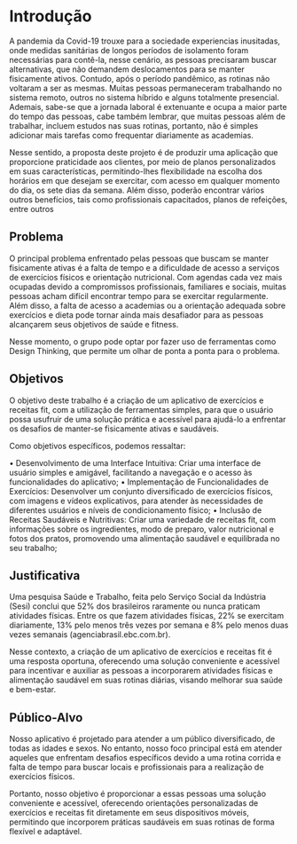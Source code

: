 # Introdução

A pandemia da Covid-19 trouxe para a sociedade experiencias inusitadas, onde medidas sanitárias de longos períodos de isolamento foram necessárias para contê-la, nesse cenário, as pessoas precisaram buscar alternativas, que não demandem deslocamentos para se manter fisicamente ativos. Contudo, após o período pandêmico, as rotinas não voltaram a ser as mesmas. Muitas pessoas permaneceram trabalhando no sistema remoto, outros no sistema híbrido e alguns totalmente presencial. Ademais, sabe-se que a jornada laboral é extenuante e ocupa a maior parte do tempo das pessoas, cabe também lembrar, que muitas pessoas além de trabalhar, incluem estudos nas suas rotinas, portanto, não é simples adicionar mais tarefas como frequentar diariamente as academias.

Nesse sentido, a proposta deste projeto é de produzir uma aplicação que proporcione praticidade aos clientes, por meio de planos personalizados em suas características, permitindo-lhes flexibilidade na escolha dos horários em que desejam se exercitar, com acesso em qualquer momento do dia, os sete dias da semana. Além disso, poderão encontrar vários outros benefícios, tais como profissionais capacitados, planos de refeições, entre outros


## Problema

O principal problema enfrentado pelas pessoas que buscam se manter fisicamente ativas é a falta de tempo e a dificuldade de acesso a serviços de exercícios físicos e orientação nutricional. Com agendas cada vez mais ocupadas devido a compromissos profissionais, familiares e sociais, muitas pessoas acham difícil encontrar tempo para se exercitar regularmente. Além disso, a falta de acesso a academias ou a orientação adequada sobre exercícios e dieta pode tornar ainda mais desafiador para as pessoas alcançarem seus objetivos de saúde e fitness.

Nesse momento, o grupo pode optar por fazer uso  de ferramentas como Design Thinking, que permite um olhar de ponta a ponta para o problema.

## Objetivos

O objetivo deste trabalho é a criação de um aplicativo de exercícios e receitas fit, com a utilização de ferramentas simples, para que o usuário possa usufruir de uma solução prática e acessível para ajudá-lo a enfrentar os desafios de manter-se fisicamente ativas e saudáveis.

Como objetivos específicos, podemos ressaltar:

•	Desenvolvimento de uma Interface Intuitiva: Criar uma interface de usuário simples e amigável, facilitando a navegação e o acesso às funcionalidades do aplicativo;
•	Implementação de Funcionalidades de Exercícios: Desenvolver um conjunto diversificado de exercícios físicos, com imagens e vídeos explicativos, para atender às necessidades de diferentes usuários e níveis de condicionamento físico;
•	Inclusão de Receitas Saudáveis e Nutritivas: Criar uma variedade de receitas fit, com informações sobre os ingredientes, modo de preparo, valor nutricional e fotos dos pratos, promovendo uma alimentação saudável e equilibrada no seu trabalho;
 

## Justificativa

Uma pesquisa Saúde e Trabalho, feita pelo Serviço Social da Indústria (Sesi) conclui que 52% dos brasileiros raramente ou nunca praticam atividades físicas. Entre os que fazem atividades físicas, 22% se exercitam diariamente, 13% pelo menos três vezes por semana e 8% pelo menos duas vezes semanais (agenciabrasil.ebc.com.br).  

Nesse contexto, a criação de um aplicativo de exercícios e receitas fit é uma resposta oportuna, oferecendo uma solução conveniente e acessível para incentivar e auxiliar as pessoas a incorporarem atividades físicas e alimentação saudável em suas rotinas diárias, visando melhorar sua saúde e bem-estar.


## Público-Alvo

Nosso aplicativo é projetado para atender a um público diversificado, de todas as idades e sexos. No entanto, nosso foco principal está em atender aqueles que enfrentam desafios específicos devido a uma rotina corrida e falta de tempo para buscar locais e profissionais para a realização de exercícios físicos.

Portanto, nosso objetivo é proporcionar a essas pessoas uma solução conveniente e acessível, oferecendo orientações personalizadas de exercícios e receitas fit diretamente em seus dispositivos móveis, permitindo que incorporem práticas saudáveis em suas rotinas de forma flexível e adaptável.

